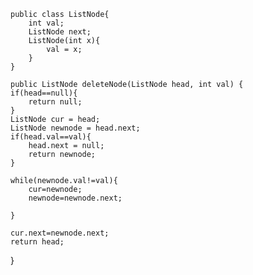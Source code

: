     public class ListNode{
	    int val;
	    ListNode next;
	    ListNode(int x){
	        val = x;
	    }
	}
	
    public ListNode deleteNode(ListNode head, int val) {
    if(head==null){
        return null;
    }
    ListNode cur = head;
    ListNode newnode = head.next;
    if(head.val==val){            
        head.next = null;
        return newnode;
    }

    while(newnode.val!=val){
        cur=newnode;
        newnode=newnode.next;

    }

    cur.next=newnode.next;
    return head;
}
